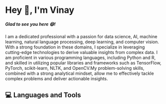 # Hey 👋, I'm Vinay
##### Glad to see you here 😄!
I am a dedicated professional with a passion for data science, AI, machine learning, natural language processing, deep learning, and computer vision. With a strong foundation in these domains, I specialize in leveraging cutting-edge technologies to derive valuable insights from complex data. I am proficient in various programming languages, including Python and R, and skilled in utilizing popular libraries and frameworks such as TensorFlow, PyTorch, scikit-learn, NLTK, and OpenCV.My problem-solving skills, combined with a strong analytical mindset, allow me to effectively tackle complex problems and deliver actionable insights.
## 💻 Languages and Tools
